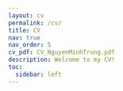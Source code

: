 ```yaml
---
layout: cv
permalink: /cv/
title: CV
nav: true
nav_order: 5
cv_pdf: CV_NguyenMinhTrung.pdf
description: Welcome to my CV!
toc:
  sidebar: left
---
```

